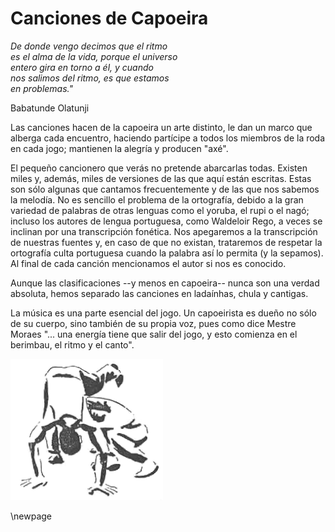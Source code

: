 # Canciones de Capoeira

*De donde vengo decimos que el ritmo  
es el alma de la vida, porque el universo  
entero gira en torno a él, y cuando  
nos salimos del ritmo, es que estamos  
en problemas."*

Babatunde Olatunji


Las canciones hacen de la capoeira un arte distinto, le dan un marco que alberga
cada encuentro, haciendo partícipe a todos los miembros de la roda en cada jogo;
mantienen la alegría y producen "axé".

El pequeño cancionero que verás no pretende abarcarlas todas. Existen miles y,
además, miles de versiones de las que aquí están escritas. Estas son sólo algunas
que cantamos frecuentemente y de las que nos sabemos la melodía. No es sencillo
el problema de la ortografía, debido a la gran variedad de palabras de otras
lenguas como el yoruba, el rupi o el nagó; incluso los autores de lengua
portuguesa, como Waldeloir Rego, a veces se inclinan por una transcripción 
fonética. Nos apegaremos a la transcripción de nuestras fuentes y, en caso de
que no existan, trataremos de respetar la ortografía culta portuguesa cuando
la palabra así lo permita (y la sepamos). Al final de cada canción mencionamos
el autor si nos es conocido.

Aunque las clasificaciones --y menos en capoeira-- nunca son una verdad absoluta,
hemos separado las canciones en ladaínhas, chula y cantigas.

La música es una parte esencial del jogo. Un capoeirista es dueño no sólo de su
cuerpo, sino también de su propia voz, pues como dice Mestre Moraes "... una
energía tiene que salir del jogo, y esto comienza en el berimbau, el ritmo y el
canto".

![](img/img26.png)


\newpage
